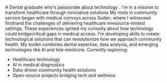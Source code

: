 A Dental graduate who's passionate about technology .
i'm in a mission to transform healthcare through innovative
solutions
My roots in community service began with medical convoys 
across Sudan.
where I witnessed firsthand the challenges of delivering
healthcare inresource-limited settings.
These experiences ignited my curiosity about how technology 
could bridgecritical gaps in medical access.
I'm developing skills to create technological solutions that 
can revolutionize how we approach community health.
My toolkit combines dental expertise, data analysis, 
and emerging technologies like Al and tele-medicine.
Currently exploring:

* Healthcare technology
* Al in medical diagnostics
* Data-driven community health solutions
* Open-source projects bridging tech and wellness
